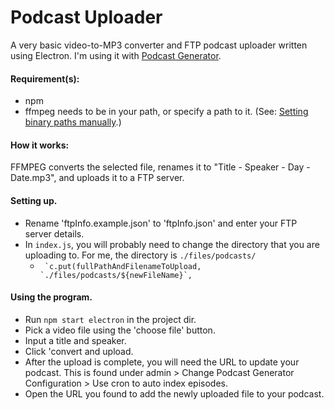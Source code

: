 # Podcast Uploader

A very basic video-to-MP3 converter and FTP podcast uploader written using Electron. I'm using it with [Podcast Generator](http://www.podcastgenerator.net/).

#### Requirement(s):

 * npm
 * ffmpeg needs to be in your path, or specify a path to it.  (See: [Setting binary paths manually](https://github.com/fluent-ffmpeg/node-fluent-ffmpeg).)

#### How it works:

FFMPEG converts the selected file, renames it to "Title - Speaker - Day - Date.mp3", and uploads it to a FTP server.

#### Setting up.
* Rename 'ftpInfo.example.json' to 'ftpInfo.json' and enter your FTP server details.
* In `index.js`, you will probably need to change the directory that you are uploading to. For me, the directory is `./files/podcasts/`
	* ```  `c.put(fullPathAndFilenameToUpload, `./files/podcasts/${newFileName}`, ```

#### Using the program.

* Run ```npm start electron``` in the project dir.
* Pick a video file using the 'choose file' button.
* Input a title and speaker.
* Click 'convert and upload.
* After the upload is complete, you will need the URL to update your podcast. This is found under admin > Change Podcast Generator Configuration > Use cron to auto index episodes.
* Open the URL you found to add the newly uploaded file to your podcast.
